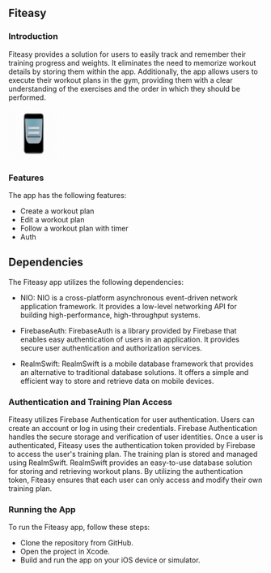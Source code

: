## Fiteasy

### Introduction
Fiteasy provides a solution for users to easily track and remember their training progress and weights. It eliminates the need to memorize workout details by storing them within the app. Additionally, the app allows users to execute their workout plans in the gym, providing them with a clear understanding of the exercises and the order in which they should be performed.

<img src="Demo.gif" alt="Animated GIF" width="100px">


### Features
The app has the following features:

* Create a workout plan
* Edit a workout plan
* Follow a workout plan with timer
* Auth
  
## Dependencies
The Fiteasy app utilizes the following dependencies:

* NIO: NIO is a cross-platform asynchronous event-driven network application framework. It provides a low-level networking API for building high-performance, high-throughput systems.
  
* FirebaseAuth: FirebaseAuth is a library provided by Firebase that enables easy authentication of users in an application. It provides secure user authentication and authorization services.
  
* RealmSwift: RealmSwift is a mobile database framework that provides an alternative to traditional database solutions. It offers a simple and efficient way to store and retrieve data on mobile devices.

  
### Authentication and Training Plan Access
Fiteasy utilizes Firebase Authentication for user authentication. Users can create an account or log in using their credentials. Firebase Authentication handles the secure storage and verification of user identities.
Once a user is authenticated, Fiteasy uses the authentication token provided by Firebase to access the user's training plan. The training plan is stored and managed using RealmSwift. RealmSwift provides an easy-to-use database solution for storing and retrieving workout plans. By utilizing the authentication token, Fiteasy ensures that each user can only access and modify their own training plan.

### Running the App
To run the Fiteasy app, follow these steps:

* Clone the repository from GitHub.
* Open the project in Xcode.
* Build and run the app on your iOS device or simulator.
